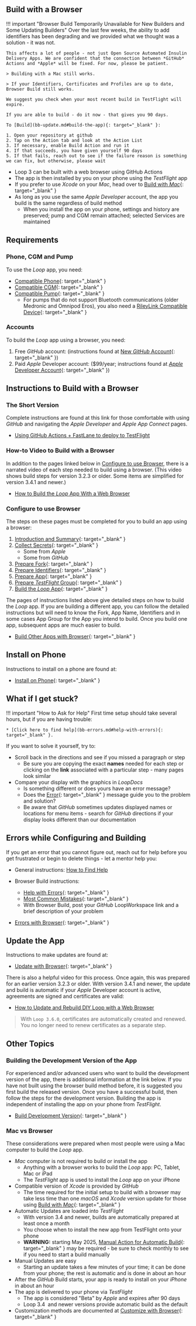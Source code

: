 ## Build with a Browser

!!! important "Browser Build Temporarily Unavailable for New Builders and Some Updating Builders"
    Over the last few weeks, the ability to add identifiers has been degrading and we provided what we thought was a solution - it was not.

    This affects a lot of people - not just Open Source Automated Insulin Delivery Apps. We are confident that the connection between *GitHub* Actions and *Apple* will be fixed. For now, please be patient.

    > Building with a Mac still works.

    > If your Identifiers, Certificates and Profiles are up to date, Browser Build still works.

    We suggest you check when your most recent build in TestFlight will expire.

    If you are able to build - do it now - that gives you 90 days.

    To [Build](bb-update.md#build-the-app){: target="_blank" }: 
    
    1. Open your repository at github
    2. Tap on the Action tab and look at the Action List
    3. If necessary, enable Build Action and run it
    4. If that succeeds, you have given yourself 90 days
    5. If that fails, reach out to see if the failure reason is something we can fix, but otherwise, please wait

* <span translate="no">Loop 3</span>&nbsp;can be built with a web browser using <span translate="no">GitHub Actions</span>
* The app is then installed by you on your phone using the *TestFlight* app
* If you prefer to use *Xcode* on your *Mac*, head over to [Build with *Mac*](../build/overview.md){: target="_blank" }
* As long as you use the same *Apple Developer* account, the app you build is the same regardless of build method
    * When you install the app on your phone, settings and history are preserved; pump and CGM remain attached; selected Services are maintained

## Requirements

### Phone, CGM and Pump

To use the *Loop* app, you need:

* [Compatible Phone](../build/phone.md){: target="_blank" }
* [Compatible CGM](../build/cgm.md){: target="_blank" }
* [Compatible Pump](../build/pump.md){: target="_blank" }
    * For pumps that do not support Bluetooth communications (older Medronic and Omnipod Eros), you also need a [RileyLink Compatible Device](../build/rileylink.md){: target="_blank" }

### Accounts

To build the&nbsp;_<span translate="no">Loop</span>_&nbsp;app using a browser, you need:

1. Free *GitHub* account: (instructions found at [New *GitHub* Account](secrets.md#new-github-account){: target="_blank" })
1. Paid *Apple* Developer account: ($99/year; instructions found at [*Apple* Developer Account](../build/apple-developer.md){: target="_blank" })

## Instructions to Build with a Browser

### The Short Version

Complete instructions are found at this link for those comfortable with using *GitHub* and navigating the *Apple Developer* and *Apple App Connect* pages.

* [Using GitHub Actions + FastLane to deploy to TestFlight](https://github.com/LoopKit/LoopWorkspace/blob/main/fastlane/testflight.md)

### How-to Video to Build with a Browser

In addition to the pages linked below in [Configure to use Browser](#configure-to-use-browser), there is a narrated video of each step needed to build using a browser. (This video shows build steps for version 3.2.3 or older. Some items are simplified for version 3.4.1 and newer.)

* [How to Build the *Loop* App With a Web Browser](https://www.youtube.com/watch?v=kiu5ho0MTW8)

### Configure to use Browser

The steps on these pages must be completed for you to build an app using a browser:

1. [Introduction and Summary](intro-summary.md){: target="_blank" }
1. [Collect Secrets](secrets.md){: target="_blank" }
    * Some from *Apple*
    * Some from *GitHub*
1. [Prepare Fork](prepare-fork.md){: target="_blank" }
1. [Prepare Identifiers](identifiers.md){: target="_blank" }
1. [Prepare App](prepare-app.md){: target="_blank" }
1. [Prepare *TestFlight* Group](tf-users.md){: target="_blank" }
1. [Build the *Loop* App](build-yml.md){: target="_blank" }

The pages of instructions listed above give detailed steps on how to build the *Loop* app. If you are building a different app, you can follow the detailed instructions but will need to know the Fork, App Name, Identifiers and in some cases App Group for the App you intend to build. Once you build one app, subsequent apps are much easier to build.

* [Build Other Apps with Browser](other-apps.md){: target="_blank" }

## Install on Phone

Instructions to install on a phone are found at:

* [Install on Phone](phone-install.md){: target="_blank" }

## What if I get stuck?

!!! important "How to Ask for Help"
    First time setup should take several hours, but if you are having trouble:

    * [Click here to find help](bb-errors.md#help-with-errors){: target="_blank" }.

If you want to solve it yourself, try to:

* Scroll back in the directions and see if you missed a paragraph or step
    * Be sure you are copying the exact **names** needed for each step or clicking on the **link** associated with a particular step - many pages look similar
* Compare your display with the <span>graphics in *LoopDocs*</span>
    * Is something different or does yours have an error message?
    * Does the [Error](bb-errors.md){: target="_blank" } message guide you to the problem and solution?
    * Be aware that *GitHub* sometimes updates displayed names or locations for menu items - search for *GitHub* directions if your display looks different than our documentation

## Errors while Configuring and Building

If you get an error that you cannot figure out, reach out for help before you get frustrated or begin to delete things - let a mentor help you:

* General instructions: [How to Find Help](../intro/loopdocs-how-to.md#how-to-find-help)
* Browser Build instructions:
    * [Help with Errors](bb-errors.md#help-with-errors){: target="_blank" }
    * [Most Common Mistakes](bb-errors.md#most-common-mistakes){: target="_blank" }
    * With Browser Build, post your *GitHub* LoopWorkspace link and a brief description of your problem

* [Errors with Browser](bb-errors.md){: target="_blank" }

## Update the App

Instructions to make updates are found at:

* [Update with Browser](bb-update.md){: target="_blank" }

There is also a helpful video for this process. Once again, this was prepared for an earlier version 3.2.3 or older. With version 3.4.1 and newer, the update and build is automatic if your *Apple* Developer account is active, agreements are signed and certificates are valid:

* [How to Update and Rebuild DIY Loop with a Web Browser](https://www.youtube.com/watch?v=0ipTsiqbbrQ)

> With `Loop 3.6.0`, certificates are automatically created and renewed. You no longer need to renew certificates as a separate step.

## Other Topics

### Building the Development Version of the App

For experienced and/or advanced users who want to build the development version of the app, there is additional information at the link below. If you have not built using the browser build method before, it is suggested you first build the released version. Once you have a successful build, then follow the steps for the development version. Building the app is independent of installing the app on your phone from *TestFlight*.

* [Build Development Version](build-dev-browser.md){: target="_blank" }

### Mac vs Browser

These considerations were prepared when most people were using a Mac computer to build the *Loop* app.

* *Mac* computer is not required to build or install the app
    * Anything with a browser works to build the *Loop* app: PC, Tablet, Mac or iPad
    * The *TestFlight* app is used to install the *Loop* app on your iPhone
* Compatible version of *Xcode* is provided by *GitHub*
    * The time required for the initial setup to build with a browser may take less time than one *macOS* and *Xcode* version update for those using [Build with *Mac*](../build/overview.md){: target="_blank" }
* Automatic Updates are loaded into *TestFlight*
    * With version 3.4 and newer, builds are automatically prepared at least once a month
    * You choose when to install the new app from TestFlight onto your phone
    * **WARNING:** starting May 2025, [Manual Action for Automatic Build](automatic.md#manual-action-for-automatic-build){: target="_blank" } may be required - be sure to check monthly to see if you need to start a build manually
* Manual Updates are easy
    * Starting an update takes a few minutes of your time; it can be done from your phone; the rest is automatic and is done in about an hour
* After the *GitHub* Build starts, your app is ready to install on your *iPhone* in about an hour
* The app is delivered to your phone via *TestFlight*
    * The app is considered "Beta" by  *Apple* and expires after 90 days
    * <span translate="no">Loop 3.4</span>&nbsp; and newer versions provide automatic build as the default
* Customization methods are documented at [Customize with Browser](custom-browser.md){: target="_blank" }

